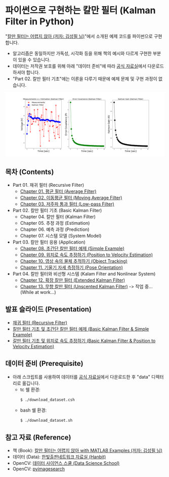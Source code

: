 # 파이썬으로 구현하는 칼만 필터 (Kalman Filter in Python)
"[칼만 필터는 어렵지 않아 (저자: 김성필 님)](http://www.hanbit.co.kr/store/books/look.php?p_code=B4956047798)"에서 소개된 예제 코드를 파이썬으로 구현합니다.

* 알고리즘은 동일하지만 가독성, 시각화 등을 위해 책의 예시와 다르게 구현한 부분이 있을 수 있습니다.
* 데이터는 저작권 보호를 위해 아래 "데이터 준비"에 따라 [공식 자료실](http://www.hanbit.co.kr/support/supplement_list.html)에서 다운로드하셔야 합니다.
* "Part 02. 칼만 필터 기초"에는 이론을 다루기 때문에 예제 문제 및 구현 과정이 없습니다.

![Simple Kalman Filter](./Ch08.SimpleKalmanFilter/png/simple_kalman_filter2.png)

## 목차 (Contents)
* Part 01. 재귀 필터 (Recursive Filter)
  + [Chapter 01. 평균 필터 (Average Filter)](./Ch01.AverageFilter)
  + [Chapter 02. 이동평균 필터 (Moving Average Filter)](./Ch02.MovingAverageFilter)
  + [Chapter 03. 저주파 통과 필터 (Low-pass Filter)](./Ch03.LowPassFilter)
* Part 02. 칼만 필터 기초 (Basic Kalman Filter)
  + Chapter 04. 칼만 필터 (Kalman Filter)
  + Chapter 05. 추정 과정 (Estimation)
  + Chapter 06. 예측 과정 (Prediction)
  + Chapter 07. 시스템 모델 (System Model)
* Part 03. 칼만 필터 응용 (Application)
  + [Chapter 08. 초간단 칼만 필터 예제 (Simple Example)](./Ch08.SimpleKalmanFilter)
  + [Chapter 09. 위치로 속도 추정하기 (Position to Velocity Estimation)](./Ch09.Pos2VelKF)
  + [Chapter 10. 영상 속의 물체 추적하기 (Object Tracking)](./Ch10.ObjectTrackingKF)
  + [Chapter 11. 기울기 자세 측정하기 (Pose Orientation)](./Ch11.PoseOrientation)
* Part 04. 칼만 필터와 비선형 시스템 (Kalam Filter and Nonlinear System)
  + [Chapter 12. 확장 칼만 필터 (Extended Kalman Filter)](./Ch12.ExtendedKalmanFilter)
  + [Chapter 13. 무향 칼만 필터 (Unscented Kalman Filter)](./Ch13.UnscentedKalmanFilter) -> 작업 중... (While at work...)
<!---
  + Chapter 14. 파틱클 필터 (Particle Filter)
* Part 05. 고주파 통과 필터와 상보 필터 (High-pass Filter and Complementary Filter)
  + Chapter 15. 고주파 통과 필터 (High-pass Filter)
  + Chapter 16. 상보 필터 (Complementary Filter)
--->

## 발표 슬라이드 (Presentation)
* [재귀 필터 (Recursive Filter)](./Slides/2020.01.08_kf.pdf)
* [칼만 필터 기초 및 초간단 칼만 필터 예제 (Basic Kalman Filter & Simple Example)](./Slides/2020.01.15_kf.pdf)
* [갈만 필터 기초 및 위치로 속도 추정하기 (Basic Kalman Filter & Position to Velocity Estimation)](./Slides/2020.01.22_kf.pdf)

## 데이터 준비 (Prerequisite)
* 아래 스크립트를 사용하여 데이터를 [공식 자료실](http://www.hanbit.co.kr/support/supplement_list.html)에서 다운로드한 후 "data" 디렉터리로 옮깁니다.
  + tc 쉘 환경:
    ```bash
    $ ./download_dataset.csh
    ```
  + bash 쉘 환경:
    ```bash
    $ ./download_dataset.sh
    ```

## 참고 자료 (Reference)
* 책 (Book): [칼만 필터는 어렵지 않아 with MATLAB Examples (저자: 김성필 님)](http://www.hanbit.co.kr/store/books/look.php?p_code=B4956047798)
* 데이터 (Data): [한빛출판네트워크 자료실 (Hanbit)](http://www.hanbit.co.kr/support/supplement_list.html)
* OpenCV: [데이터 사이언스 스쿨 (Data Science School)](https://datascienceschool.net/view-notebook/f9f8983941254a34bf0fee42c66c5539)
* OpenCV: [pyimagesearch](https://www.pyimagesearch.com/2017/06/19/image-difference-with-opencv-and-python)
